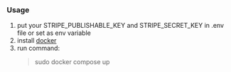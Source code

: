 ### Usage
1. put your STRIPE_PUBLISHABLE_KEY and STRIPE_SECRET_KEY in .env file or set as env variable
2. install [docker](https://docs.docker.com/engine/install/ubuntu/#set-up-the-repository)
3. run command: 
    >sudo docker compose up
